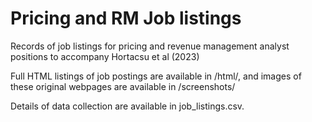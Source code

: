 # Pricing and RM Job listings
Records of job listings for pricing and revenue management analyst positions to accompany Hortacsu et al (2023)


Full HTML listings of job postings are available in /html/, and images of these original webpages are available in /screenshots/

Details of data collection are available in job_listings.csv.
